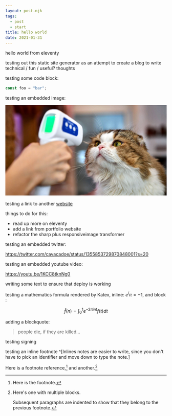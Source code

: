 ```yaml
---
layout: post.njk
tags:
  - post
  - start
title: hello world
date: 2021-01-31
---
```


hello world from eleventy

testing out this static site generator as an attempt to create a blog to write technical / fun / useful? thoughts

<!-- excerpt -->

testing some code block:

```js
const foo = "bar";
```

testing an embedded image:

![cat getting covid check](/images/covid_cat.jpg)

testing a link to another [website](https://cavacado.github.io/portfolio/)

things to do for this:

- read up more on eleventy
- add a link from portfolio website
- refactor the sharp plus responsiveimage transformer

testing an embedded twitter:

https://twitter.com/cavacadoe/status/1355853729870848001?s=20

testing an embedded youtube video:

https://youtu.be/1KCC8tknNg0

writing some text to ensure that deploy is working

testing a mathematics formula rendered by Katex, inline: $e^i\pi = -1$, and block :

$$\hat f(n)=\int_0^1e^{-2\pi int}f(t)dt$$

adding a blockquote:

> people die, if they are killed...

testing signing

testing an inline footnote ^[Inlines notes are easier to write, since
you don't have to pick an identifier and move down to type the
note.]

Here is a footnote reference,[^1] and another.[^longnote]

[^1]: Here is the footnote.
[^longnote]: Here's one with multiple blocks.

    Subsequent paragraphs are indented to show that they
    belong to the previous footnote.
